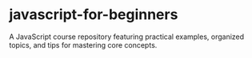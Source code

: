 # javascript-for-beginners
A JavaScript course repository featuring practical examples, organized topics, and tips for mastering core concepts.
